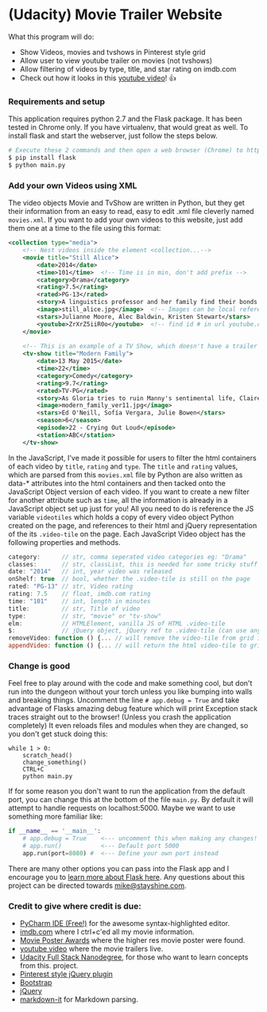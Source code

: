# (Udacity) Movie Trailer Website

What this program will do:

 * Show Videos, movies and tvshows in Pinterest style grid
 * Allow user to view youtube trailer on movies (not tvshows)
 * Allow filtering of videos by type, title, and star rating on imdb.com
 * Check out how it looks in this [youtube video](https://www.youtube.com/watch?v=Z6wOsNLxM3c)!  :+1:


### Requirements and setup
This application requires python 2.7 and the Flask package. It has been tested in Chrome only. If you have virtualenv, that would great as well. To install flask and start the webserver, just follow the steps below.

```sh
# Execute these 2 commands and then open a web browser (Chrome) to http://127.0.0.1:5000 or http://localhost:5000
$ pip install flask
$ python main.py
```

### Add your own Videos using XML
The video objects Movie and TvShow are written in Python, but they get their information from an easy to read, easy to edit .xml file cleverly named `movies.xml`. If you want to add your own videos to this website, just add them one at a time to the file using this format:
```xml
<collection type="media">
	<!-- Nest videos inside the element <collection...-->
	<movie title="Still Alice">
        <date>2014</date>
        <time>101</time>  <!-- Time is in min, don't add prefix -->
        <category>Drama</category>
        <rating>7.5</rating>
        <rated>PG-13</rated>
        <story>A linguistics professor and her family find their bonds tested when she is diagnosed with Alzheimer's Disease.</story>
        <image>still_alice.jpg</image>  <!-- Images can be local references, or external links-->
        <stars>Julianne Moore, Alec Baldwin, Kristen Stewart</stars>
        <youtube>ZrXrZ5iiR0o</youtube>  <!-- find id # in url youtube.com/watch?v=########## -->
    </movie>
    
    <!-- This is an example of a TV Show, which doesn't have a trailer -->
    <tv-show title="Modern Family">
        <date>13 May 2015</date>
        <time>22</time>
        <category>Comedy</category>
        <rating>9.7</rating>
        <rated>TV-PG</rated>
        <story>As Gloria tries to ruin Manny's sentimental life, Claire doubts about her professional career and Alex skips day</story>
        <image>modern_family_ver11.jpg</image>
        <stars>Ed O'Neill, Sofía Vergara, Julie Bowen</stars>
        <season>6</season>
        <episode>22 - Crying Out Loud</episode>
        <station>ABC</station>
    </tv-show>
```
In the JavaScript, I've made it possible for users to filter the html containers of each video by `title`, `rating` and `type`. The `title` and `rating` values, which are parsed from this `movies.xml` file by Python are also written as data-* attributes into the html containers and then tacked onto the JavaScript Object version of each video. If you want to create a new filter for another attribute such as `time`, all the information is already in a JavaScript object set up just for you! All you need to do is reference the JS variable `videotiles` which holds a copy of every video object Python created on the page, and references to their html and jQuery representation of the its `.video-tile` on the page. Each JavaScript Video object has the following properties and methods.
```js
category:      // str, comma seperated video categories eg: "Drama"
classes:       // str, classList, this is needed for some tricky stuff
date: "2014"   // int, year video was released
onShelf: true  // bool, whether the .video-tile is still on the page
rated: "PG-13" // str, Video rating
rating: 7.5    // float, imdb.com rating
time: "101"    // int, length in minutes
title:         // str, Title of video
type:          // str, "movie" or "tv-show"
elm:           // HTMLElement, vanilla JS of HTML .video-tile
$:             // jQuery object, jQuery ref to .video-tile (can use any jQuery method on it)
removeVideo: function () {... // will remove the video-tile from grid if it is present
appendVideo: function () {... // will return the html video-tile to grid only if not present
```

### Change is good
Feel free to play around with the code and make something cool, but don't run into the dungeon without your torch unless you like bumping into walls and breaking things. Uncomment the line `# app.debug = True` and take advantage of Flasks amazing debug feature which will print Exception stack traces straight out to the browser! (Unless you crash the application completely) It even reloads files and modules when they are changed, so you don't get stuck doing this:
```
while 1 > 0:
    scratch_head()
    change_something()
    CTRL+C
    python main.py
```
    
If for some reason you don't want to run the application from the default port, you can change this at the bottom of the file `main.py`. By default it will attempt to handle requests on localhost:5000. Maybe we want to use something more familiar like:
```py
if __name__ == '__main__':
    # app.debug = True    <--- uncomment this when making any changes!
    # app.run()           <--- Default port 5000
    app.run(port=8080) #  <--- Define your own port instead

```

There are many other options you can pass into the Flask app and I encourage you to [learn more about Flask here](http://flask.pocoo.org/docs/0.10/quickstart/). Any questions about this project can be directed towards [mike@stayshine.com](mike@stayshine.com).

### Credit to give where credit is due:


 * [PyCharm IDE (Free!)](https://www.jetbrains.com/pycharm/download/) for the awesome syntax-highlighted editor.
 * [imdb.com](http://imdb.com) where I ctrl+c'ed all my movie information.
 * [Movie Poster Awards](http://www.impawards.com/) where the higher res movie poster were found.
 * [youtube video](https://www.youtube.com/watch?v=Z6wOsNLxM3c) where the movie trailers live.
 * [Udacity Full Stack Nanodegree](http://udacity.com/course/nd004), for those who want to learn concepts from this. project.
 * [Pinterest style jQuery plugin](http://www.bootsnipp.com/snippets/featured/pinterest-like-responsive-grid)
 * [Bootstrap](http://getbootstrap.com/)
 * [jQuery](http://jquery.com)
 * [markdown-it](https://github.com/markdown-it/markdown-it) for Markdown parsing.
